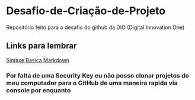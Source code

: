 # Desafio-de-Criação-de-Projeto
Repositório feito para o desafio do github da DIO (Digital Innovation One)

## Links para lembrar
[Sintaxe Basica Markdown](https://www.markdownguide.org/cheat-sheet/#basic-syntax)

### Por falta de uma Security Key eu não posso clonar projetos do meu computador para o GitHub de uma maneira rapida via console por enquanto
